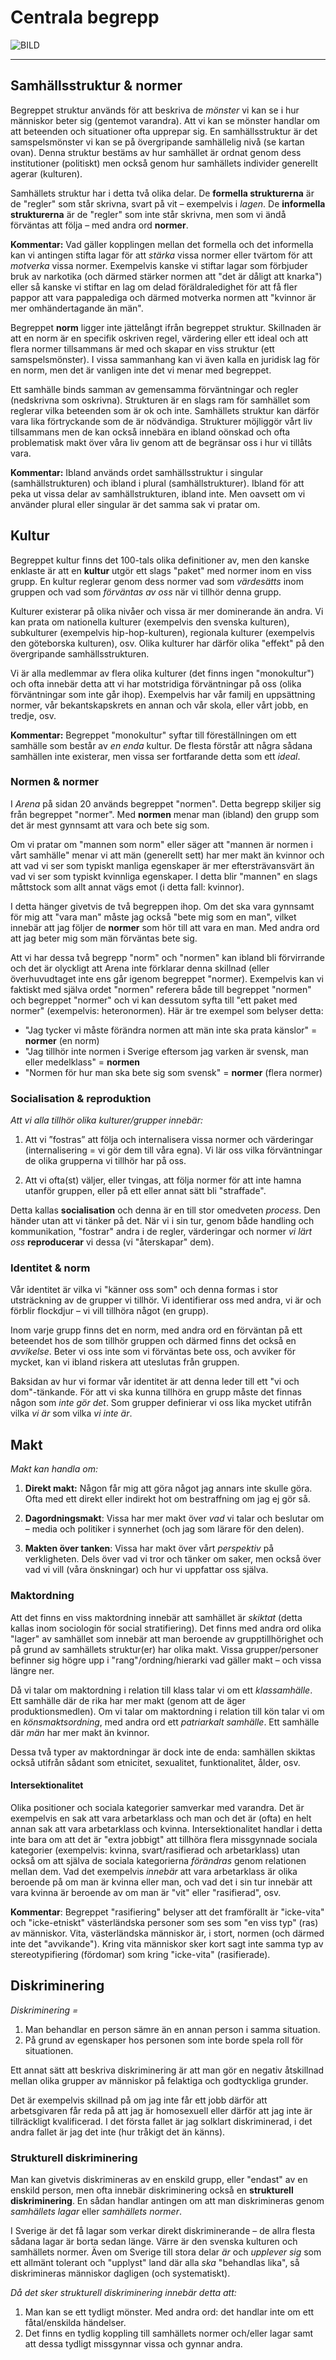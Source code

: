 # Centrala begrepp

![BILD](resurser/centrala_begrepp.svg)

***

## Samhällsstruktur & normer

Begreppet struktur används för att beskriva de _mönster_ vi kan se i hur människor beter sig (gentemot varandra). Att vi kan se mönster handlar om att beteenden och situationer ofta upprepar sig. En samhällsstruktur är det samspelsmönster vi kan se på övergripande samhällelig nivå (se kartan ovan). Denna struktur bestäms av hur samhället är ordnat genom dess institutioner (politiskt) men också genom hur samhällets individer generellt agerar (kulturen). 

Samhällets struktur har i detta två olika delar. De **formella strukturerna** är de "regler" som står skrivna, svart på vit –  exempelvis i _lagen_. De **informella strukturerna** är de "regler" som inte står skrivna, men som vi ändå förväntas att följa – med andra ord **normer**. 

**Kommentar:** Vad gäller kopplingen mellan det formella och det informella kan vi antingen stifta lagar för att _stärka_ vissa normer eller tvärtom för att _motverka_ vissa normer. Exempelvis kanske vi stiftar lagar som förbjuder bruk av narkotika (och därmed stärker normen att "det är dåligt att knarka") eller så kanske vi stiftar en lag om delad föräldraledighet för att få fler pappor att vara pappalediga och därmed motverka normen att "kvinnor är mer omhändertagande än män". 

Begreppet **norm** ligger inte jättelångt ifrån begreppet struktur. Skillnaden är att en norm är en specifik oskriven regel, värdering eller ett ideal och att flera normer tillsammans är med och skapar en viss struktur (ett samspelsmönster). I vissa sammanhang kan vi även kalla en juridisk lag för en norm, men det är vanligen inte det vi menar med begreppet. 

Ett samhälle binds samman av gemensamma förväntningar och regler (nedskrivna som oskrivna). Strukturen är en slags ram för samhället som reglerar vilka beteenden som är ok och inte. Samhällets struktur kan därför vara lika förtryckande som de är nödvändiga. Strukturer möjliggör vårt liv tillsammans men de kan också innebära en ibland oönskad och ofta problematisk makt över våra liv genom att de begränsar oss i hur vi tillåts vara. 

**Kommentar:** Ibland används ordet samhällsstruktur i singular (samhällstrukturen) och ibland i plural (samhällstrukturer). Ibland för att peka ut vissa delar av samhällstrukturen, ibland inte. Men oavsett om vi använder plural eller singular är det samma sak vi pratar om.

## Kultur

Begreppet kultur finns det 100-tals olika definitioner av, men den kanske enklaste är att en **kultur** utgör ett slags "paket" med normer inom en viss grupp. En kultur reglerar genom dess normer vad som *värdesätts* inom gruppen och vad som *förväntas av oss* när vi tillhör denna grupp.

Kulturer existerar på olika nivåer och vissa är mer  dominerande än andra. Vi kan prata om nationella kulturer (exempelvis den svenska kulturen), subkulturer (exempelvis hip-hop-kulturen), regionala kulturer (exempelvis den göteborska kulturen), osv. Olika kulturer har därför olika "effekt" på den övergripande samhällsstrukturen. 

Vi är alla medlemmar av flera olika kulturer (det finns ingen "monokultur") och ofta innebär detta att vi har motstridiga förväntningar på oss (olika förväntningar som inte går ihop). Exempelvis har vår familj en uppsättning normer, vår bekantskapskrets en annan och vår skola, eller vårt jobb, en tredje, osv. 

**Kommentar:** Begreppet "monokultur" syftar till föreställningen om ett samhälle som består av *en enda* kultur. De flesta förstår att några sådana samhällen inte existerar, men vissa ser fortfarande detta som ett _ideal_.

### Normen & normer

I _Arena_ på sidan 20 används begreppet "normen". Detta begrepp skiljer sig från begreppet "normer". Med **normen** menar man (ibland) den grupp som det är mest gynnsamt att vara och bete sig som. 

Om vi pratar om "mannen som norm" eller säger att "mannen är normen i vårt samhälle" menar vi att män (generellt sett) har mer makt än kvinnor och att vad vi ser som typiskt manliga egenskaper är mer eftersträvansvärt än vad vi ser som typiskt kvinnliga egenskaper. I detta blir "mannen" en slags måttstock som allt annat vägs emot (i detta fall: kvinnor). 

I detta hänger givetvis de två begreppen ihop. Om det ska vara gynnsamt för mig att "vara man" måste jag också "bete mig som en man", vilket innebär att jag följer de **normer** som hör till att vara en man. Med andra ord att jag beter mig som män förväntas bete sig. 

Att vi har dessa två begrepp "norm" och "normen" kan ibland bli förvirrande och det är olyckligt att Arena inte förklarar denna skillnad (eller överhuvudtaget inte ens går igenom begreppet "normer). Exempelvis kan vi faktiskt med själva ordet "normen" referera både till begreppet "normen" och begreppet "normer" och vi kan dessutom syfta till "ett paket med normer" (exempelvis: heteronormen). Här är tre exempel som belyser detta:

* "Jag tycker vi måste förändra normen att män inte ska prata känslor" = **normer** (en norm)
* "Jag tillhör inte normen i Sverige eftersom jag varken är svensk, man eller medelklass" = **normen** 
* "Normen för hur man ska bete sig som svensk" = **normer** (flera normer)

### Socialisation & reproduktion

_Att vi alla tillhör olika kulturer/grupper innebär:_

1. Att vi ”fostras” att följa och internalisera vissa normer och värderingar (internalisering = vi gör dem till våra egna). Vi lär oss vilka förväntningar de olika grupperna vi tillhör har på oss. 

2. Att vi ofta(st) väljer, eller tvingas, att följa normer för att inte hamna utanför gruppen, eller på ett eller annat sätt bli "straffade".

Detta kallas **socialisation** och denna är en till stor omedveten _process_. Den händer utan att vi tänker på det. När vi i sin tur, genom både handling och kommunikation, "fostrar" andra i de regler, värderingar och normer _vi lärt oss_ **reproducerar** vi dessa (vi "återskapar" dem).


### Identitet & norm

Vår identitet är vilka vi "känner oss som" och denna formas i stor utsträckning av de grupper vi tillhör. Vi identifierar oss med andra, vi är och förblir flockdjur – vi vill tillhöra något (en grupp).

Inom varje grupp finns det en norm, med andra ord en förväntan på ett beteendet hos de som tillhör gruppen och därmed finns det också en *avvikelse*. Beter vi oss inte som vi förväntas bete oss, och avviker för mycket, kan vi ibland riskera att uteslutas från gruppen. 

Baksidan av hur vi formar vår identitet är att denna leder till ett "vi och dom"-tänkande. För att vi ska kunna tillhöra en grupp måste det finnas någon som *inte gör det*. Som grupper definierar vi oss lika mycket utifrån vilka *vi är* som vilka *vi inte är*. 




## Makt

_Makt kan handla om:_

1. **Direkt makt:** Någon får mig att göra något jag annars inte skulle göra. Ofta med ett direkt eller indirekt hot om bestraffning om jag ej gör så.

2. **Dagordningsmakt**: Vissa har mer makt över _vad_ vi talar och beslutar om – media och politiker i synnerhet (och jag som lärare för den delen). 

3. **Makten över tanken**: Vissa har makt över vårt *perspektiv* på verkligheten. Dels över vad vi tror och tänker om saker, men också över vad vi vill (våra önskningar) och hur vi uppfattar oss själva.

### Maktordning

Att det finns en viss maktordning innebär att samhället är *skiktat* (detta kallas inom sociologin för social stratifiering). Det finns med andra ord olika "lager" av samhället som innebär att man beroende av grupptillhörighet och på grund av samhällets struktur(er) har olika makt. Vissa grupper/personer befinner sig högre upp i "rang"/ordning/hierarki vad gäller makt – och vissa längre ner.

Då vi talar om maktordning i relation till klass talar vi om ett _klassamhälle_. Ett samhälle där de rika har mer makt (genom att de äger produktionsmedlen). Om vi talar om maktordning i relation till kön talar vi om en _könsmaktsordning_, med andra ord ett _patriarkalt samhälle_. Ett samhälle där _män_ har mer makt än kvinnor.

Dessa två typer av maktordningar är dock inte de enda: samhällen skiktas också utifrån sådant som etnicitet, sexualitet, funktionalitet, ålder, osv. 

#### Intersektionalitet

Olika positioner och sociala kategorier samverkar med varandra. Det är exempelvis en sak att vara arbetarklass och man och det är (ofta) en helt annan sak att vara arbetarklass och kvinna. Intersektionalitet handlar i detta inte bara om att det är "extra jobbigt" att tillhöra flera missgynnade sociala kategorier (exempelvis: kvinna, svart/rasifierad och arbetarklass) utan också om att själva de sociala kategorierna *förändras* genom relationen mellan dem. Vad det exempelvis *innebär* att vara arbetarklass är olika beroende på om man är kvinna eller man, och vad det i sin tur innebär att vara kvinna är beroende av om man är "vit" eller "rasifierad", osv. 

**Kommentar**: Begreppet "rasifiering" belyser att det framförallt är "icke-vita" och "icke-etniskt" västerländska personer som ses som "en viss typ" (ras) av människor. Vita, västerländska människor är, i stort, normen (och därmed inte det "avvikande"). Kring vita människor sker kort sagt inte samma typ av stereotypifiering (fördomar) som kring "icke-vita" (rasifierade). <!--En grundbult i den moderna rasismen om man så vill.  -->


## Diskriminering

_Diskriminering =_

1. Man behandlar en person sämre än en annan person i samma situation.
2. På grund av egenskaper hos personen som inte borde spela roll för situationen. 

Ett annat sätt att beskriva diskriminering är att man gör en negativ åtskillnad mellan olika grupper av människor på felaktiga och godtyckliga grunder. 

Det är exempelvis skillnad på om jag inte får ett jobb därför att arbetsgivaren får reda på att jag är homosexuell eller därför att jag inte är tillräckligt kvalificerad. I det första fallet är jag solklart diskriminerad, i det andra fallet är jag det inte (hur tråkigt det än känns).

### Strukturell diskriminering

Man kan givetvis diskrimineras av en enskild grupp, eller  "endast" av en enskild person, men ofta innebär diskriminering också en **strukturell diskriminering**. En sådan handlar antingen om att man diskrimineras genom *samhällets lagar* eller *samhällets normer*.

I Sverige är det få lagar som verkar direkt diskriminerande –  de allra flesta sådana lagar är borta sedan länge. Värre är den svenska kulturen och samhällets normer. Även om Sverige  till stora delar *är* och *upplever sig* som ett allmänt tolerant och "upplyst" land där alla *ska* "behandlas lika", så diskrimineras människor dagligen (och systematiskt).

_Då det sker strukturell diskriminering innebär detta att:_

1. Man kan se ett tydligt mönster. Med andra ord: det handlar inte om ett fåtal/enskilda händelser.
2. Det finns en tydlig koppling till samhällets normer och/eller lagar samt att dessa tydligt missgynnar vissa och gynnar andra.
